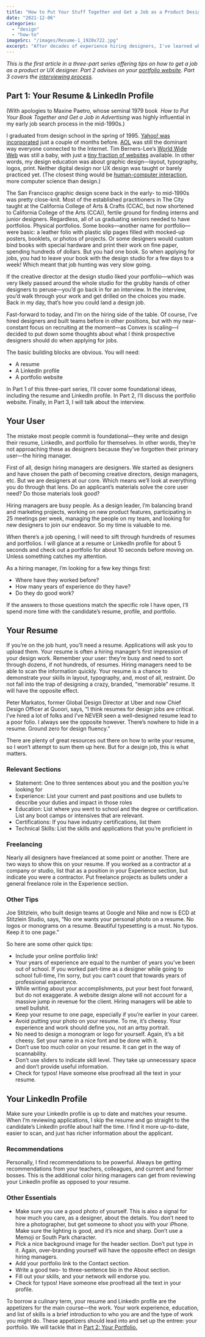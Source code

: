 ```yaml
---
title: "How to Put Your Stuff Together and Get a Job as a Product Designer: Part 1"
date: "2021-12-06"
categories: 
  - "design"
  - "how-to"
imageSrc: "/images/Resume-1_1920x722.jpg"
excerpt: "After decades of experience hiring designers, I've learned what makes candidates stand out. In this first part of a three-part series, I share essential tips for crafting your resume and LinkedIn profile to catch a hiring manager's attention. The key? Remember that design leaders are your users—we're busy people who need to quickly assess if you're the right fit."
---
```


_This is the first article in a three-part series offering tips on how to get a job as a product or UX designer. Part 2 advises on your [portfolio website](https://rogerwong.me/posts/how-to-put-your-stuff-together-and-get-a-job-as-a-product-designer-part-2/). Part 3 covers the [interviewing process](https://rogerwong.me/posts/how-to-put-your-stuff-together-and-get-a-job-as-a-product-designer-part-3/)._

## Part 1: Your Resume & LinkedIn Profile

(With apologies to Maxine Paetro, whose seminal 1979 book  _How to Put Your Book Together and Get a Job in Advertising_ was highly influential in my early job search process in the mid-1990s.)

I graduated from design school in the spring of 1995. [Yahoo! was incorporated](https://en.wikipedia.org/wiki/Yahoo!#History) just a couple of months before. [AOL](https://en.wikipedia.org/wiki/AOL) was still the dominant way everyone connected to the Internet. Tim Berners-Lee’s [World Wide Web](https://en.wikipedia.org/wiki/World_Wide_Web) was still a baby, with just a [tiny fraction of websites](https://en.wikipedia.org/wiki/List_of_websites_founded_before_1995) available. In other words, my design education was about graphic design—layout, typography, logos, print. Neither digital design nor UX design was taught or barely practiced yet. (The closest thing would be [human-computer interaction](https://www.interaction-design.org/literature/book/the-encyclopedia-of-human-computer-interaction-2nd-ed/human-computer-interaction-brief-intro), more computer science than design.)

The San Francisco graphic design scene back in the early- to mid-1990s was pretty close-knit. Most of the established practitioners in The City taught at the California College of Arts & Crafts (CCAC, but now shortened to California College of the Arts (CCA)), fertile ground for finding interns and junior designers. Regardless, all of us graduating seniors needed to have portfolios. Physical portfolios. Some books—another name for portfolio—were basic: a leather folio with plastic slip pages filled with mocked-up posters, booklets, or photos of projects. Or some designers would custom bind books with special hardware and print their work on fine paper, spending hundreds of dollars. But you had one book. So when applying for jobs, you had to leave your book with the design studio for a few days to a week! Which meant that job hunting was very slow going.

If the creative director at the design studio liked your portfolio—which was very likely passed around the whole studio for the grubby hands of other designers to peruse—you’d go back in for an interview. In the interview, you’d walk through your work and get drilled on the choices you made. Back in my day, that’s how you could land a design job.

Fast-forward to today, and I’m on the hiring side of the table. Of course, I’ve hired designers and built teams before in other positions, but with my near-constant focus on recruiting at the moment—as Convex is scaling—I decided to put down some thoughts about what I think prospective designers should do when applying for jobs.

The basic building blocks are obvious. You will need:

- A resume
- A LinkedIn profile
- A portfolio website

In Part 1 of this three-part series, I’ll cover some foundational ideas, including the resume and LinkedIn profile. In Part 2, I’ll discuss the portfolio website. Finally, in Part 3, I will talk about the interview.

## Your User

The mistake most people commit is foundational—they write and design their resume, LinkedIn, and portfolio for themselves. In other words, they’re not approaching these as designers because they’ve forgotten their primary user—the hiring manager.

First of all, design hiring managers are designers. We started as designers and have chosen the path of becoming creative directors, design managers, etc. But we are designers at our core. Which means we’ll look at everything you do through that lens. Do an applicant’s materials solve the core user need? Do those materials look good?

Hiring managers are busy people. As a design leader, I’m balancing brand and marketing projects, working on new product features, participating in 25 meetings per week, managing the people on my team, and looking for new designers to join our endeavor. So my time is valuable to me.

When there’s a job opening, I will need to sift through hundreds of resumes and portfolios. I will glance at a resume or LinkedIn profile for about 5 seconds and check out a portfolio for about 10 seconds before moving on. Unless something catches my attention.

As a hiring manager, I’m looking for a few key things first:

- Where have they worked before?
- How many years of experience do they have?
- Do they do good work?

If the answers to those questions match the specific role I have open, I’ll spend more time with the candidate’s resume, profile, and portfolio.

## Your Resume

If you’re on the job hunt, you’ll need a resume. Applications will ask you to upload them. Your resume is often a hiring manager’s first impression of your design work. Remember your user: they’re busy and need to sort through dozens, if not hundreds, of resumes. Hiring managers need to be able to scan the information quickly. Your resume is a chance to demonstrate your skills in layout, typography, and, most of all, restraint. Do not fall into the trap of designing a crazy, branded, “memorable” resume. It will have the opposite effect.

Peter Markatos, former Global Design Director at Uber and now Chief Design Officer at Quoori, says, “I think resumes for design jobs are critical. I’ve hired a lot of folks and I’ve NEVER seen a well-designed resume lead to a poor folio. I always see the opposite however. There’s nowhere to hide in a resume. Ground zero for design fluency.”

There are plenty of great resources out there on how to write your resume, so I won’t attempt to sum them up here. But for a design job, this is what matters.

### Relevant Sections

- Statement: One to three sentences about you and the position you’re looking for
- Experience: List your current and past positions and use bullets to describe your duties and impact in those roles
- Education: List where you went to school and the degree or certification. List any boot camps or intensives that are relevant.
- Certifications: If you have industry certifications, list them
- Technical Skills: List the skills and applications that you’re proficient in

### Freelancing

Nearly all designers have freelanced at some point or another. There are two ways to show this on your resume. If you worked as a contractor at a company or studio, list that as a position in your Experience section, but indicate you were a contractor. Put freelance projects as bullets under a general freelance role in the Experience section.

### Other Tips

Joe Stitzlein, who built design teams at Google and Nike and now is ECD at Stitzlein Studio, says, “No one wants your personal photo on a resume. No logos or monograms on a resume. Beautiful typesetting is a must. No typos. Keep it to one page.”

So here are some other quick tips:

- Include your online portfolio link!
- Your years of experience are equal to the number of years you’ve been out of school. If you worked part-time as a designer while going to school full-time, I’m sorry, but you can’t count that towards years of professional experience.
- While writing about your accomplishments, put your best foot forward, but do not exaggerate. A website design alone will not account for a massive jump in revenue for the client. Hiring managers will be able to smell bullshit.
- Keep your resume to one page, especially if you’re earlier in your career.
- Avoid putting your photo on your resume. To me, it’s cheesy. Your experience and work should define you, not an artsy portrait.
- No need to design a monogram or logo for yourself. Again, it’s a bit cheesy. Set your name in a nice font and be done with it.
- Don’t use too much color on your resume. It can get in the way of scannability.
- Don’t use sliders to indicate skill level. They take up unnecessary space and don’t provide useful information.
- Check for typos! Have someone else proofread all the text in your resume.

## Your LinkedIn Profile

Make sure your LinkedIn profile is up to date and matches your resume. When I’m reviewing applications, I skip the resume and go straight to the candidate’s LinkedIn profile about half the time. I find it more up-to-date, easier to scan, and just has richer information about the applicant.

### Recommendations

Personally, I find recommendations to be powerful. Always be getting recommendations from your teachers, colleagues, and current and former bosses. This is the additional color hiring managers can get from reviewing your LinkedIn profile as opposed to your resume.

### Other Essentials

- Make sure you use a good photo of yourself. This is also a signal for how much you care, as a designer, about the details. You don’t need to hire a photographer, but get someone to shoot you with your iPhone. Make sure the lighting is good, and it’s nice and sharp. Don’t use a Memoji or South Park character.
- Pick a nice background image for the header section. Don’t put type in it. Again, over-branding yourself will have the opposite effect on design hiring managers.
- Add your portfolio link to the Contact section.
- Write a good two- to three-sentence bio in the About section.
- Fill out your skills, and your network will endorse you.
- Check for typos! Have someone else proofread all the text in your profile.

To borrow a culinary term, your resume and LinkedIn profile are the appetizers for the main course—the work. Your work experience, education, and list of skills is a brief introduction to who you are and the type of work you might do. These appetizers should lead into and set up the entree: your portfolio. We will tackle that in [Part 2: Your Portfolio.](https://rogerwong.me/posts/how-to-put-your-stuff-together-and-get-a-job-as-a-product-designer-part-2/)
